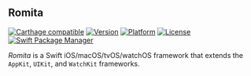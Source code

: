 ## Romita

[![Carthage compatible](https://img.shields.io/badge/Carthage-compatible-4BC51D.svg?style=flat)](https://github.com/Carthage/Carthage)
[![Version](http://img.shields.io/cocoapods/v/Romita.svg)](http://cocoapods.org/?q=Romita)
[![Platform](http://img.shields.io/cocoapods/p/Romita.svg)]()
[![License](http://img.shields.io/cocoapods/l/Romita.svg)](https://github.com/Kosoku/Romita/blob/main/LICENSE.txt)
[![Swift Package Manager](https://img.shields.io/badge/Swift_Package_Manager-compatible-orange?style=flat-square)](https://img.shields.io/badge/Swift_Package_Manager-compatible-orange?style=flat-square)

*Romita* is a Swift iOS/macOS/tvOS/watchOS framework that extends the `AppKit`, `UIKit`, and `WatchKit` frameworks.